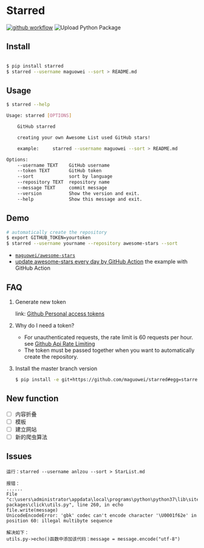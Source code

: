 <!--
 * @Date        : 2020-08-29 09:50:24
 * @LastEditors : anlzou
 * @Github      : https://github.com/anlzou
 * @LastEditTime: 2020-08-30 03:56:36
 * @FilePath    : \starred\README.md
 * @Describe    : 
-->
# Starred

[![github workflow](https://github.com/maguowei/starred/workflows/ci/badge.svg)](https://github.com/maguowei/starred/actions)
![Upload Python Package](https://github.com/maguowei/starred/workflows/Upload%20Python%20Package/badge.svg)

## Install

```bash

$ pip install starred
$ starred --username maguowei --sort > README.md
```

## Usage

```bash
$ starred --help

Usage: starred [OPTIONS]

    GitHub starred

    creating your own Awesome List used GitHub stars!

    example:     starred --username maguowei --sort > README.md

Options:
    --username TEXT    GitHub username
    --token TEXT       GitHub token
    --sort             sort by language
    --repository TEXT  repository name
    --message TEXT     commit message
    --version          Show the version and exit.
    --help             Show this message and exit.
```

## Demo

```bash
# automatically create the repository
$ export GITHUB_TOKEN=yourtoken
$ starred --username yourname --repository awesome-stars --sort
```

- [`maguowei/awesome-stars`](https://github.com/maguowei/awesome-stars)
- [update awesome-stars every day by GitHub Action](https://github.com/maguowei/awesome-stars/blob/master/.github/workflows/schedules.yml) the example with GitHub Action

## FAQ

1. Generate new token

   link: [Github Personal access tokens](https://github.com/settings/tokens)

2. Why do I need a token?

   -  For unauthenticated requests, the rate limit is 60 requests per
      hour.
      see [Github Api Rate
      Limiting](https://developer.github.com/v3/#rate-limiting)
   -  The token must be passed together when you want to automatically
      create the repository.

3. Install the master branch version

    ```bash
    $ pip install -e git+https://github.com/maguowei/starred#egg=starred
    ```

## New function
- [ ] 内容折叠
- [ ] 模板
- [ ] 建立网站
- [ ] 新的爬虫算法

## Issues
```
运行：starred --username anlzou --sort > StarList.md

报错：
......
File "c:\users\administrator\appdata\local\programs\python\python37\lib\site-packages\click\utils.py", line 260, in echo
file.write(message)
UnicodeEncodeError: 'gbk' codec can't encode character '\U0001f62e' in position 60: illegal multibyte sequence

解决如下：
utils.py->echo()函数中添加该代码：message = message.encode("utf-8")
```